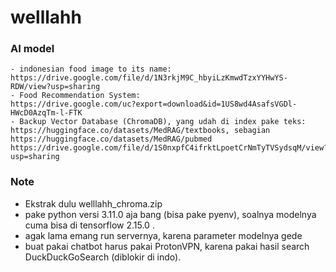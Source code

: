 # welllahh



### AI model
```
- indonesian food image to its name:
https://drive.google.com/file/d/1N3rkjM9C_hbyiLzKmwdTzxYYHwYS-RDW/view?usp=sharing
- Food Recommendation System:
https://drive.google.com/uc?export=download&id=1US8wd4AsafsVGDl-HWcD0AzqTm-l-FTK
- Backup Vector Database (ChromaDB), yang udah di index pake teks: https://huggingface.co/datasets/MedRAG/textbooks, sebagian https://huggingface.co/datasets/MedRAG/pubmed 
https://drive.google.com/file/d/1S0nxpfC4ifrktLpoetCrNmTyTVSydsqM/view?usp=sharing

```

### Note
- Ekstrak dulu welllahh_chroma.zip 
- pake python versi 3.11.0 aja bang (bisa pake pyenv), soalnya modelnya cuma bisa di tensorflow 2.15.0 .
- agak lama emang run servernya, karena parameter modelnya gede
- buat pakai chatbot harus pakai ProtonVPN, karena pakai hasil search DuckDuckGoSearch (diblokir di indo).
